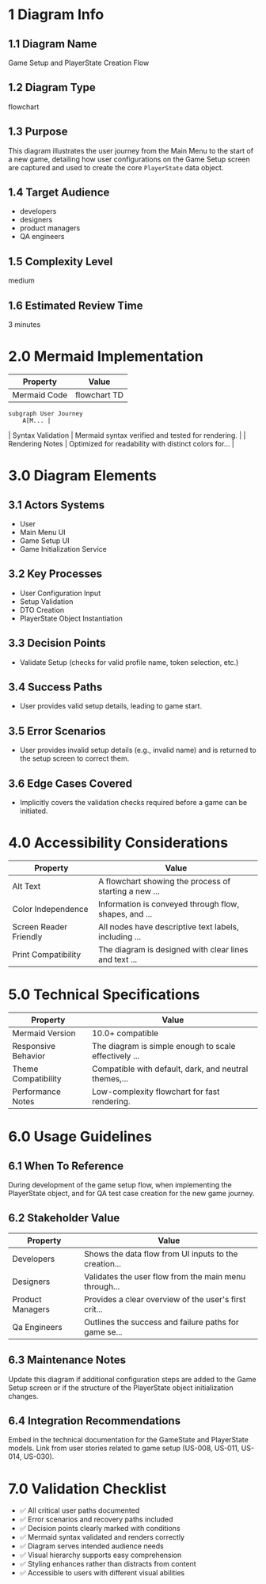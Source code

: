 # 1 Diagram Info

## 1.1 Diagram Name

Game Setup and PlayerState Creation Flow

## 1.2 Diagram Type

flowchart

## 1.3 Purpose

This diagram illustrates the user journey from the Main Menu to the start of a new game, detailing how user configurations on the Game Setup screen are captured and used to create the core `PlayerState` data object.

## 1.4 Target Audience

- developers
- designers
- product managers
- QA engineers

## 1.5 Complexity Level

medium

## 1.6 Estimated Review Time

3 minutes

# 2.0 Mermaid Implementation

| Property | Value |
|----------|-------|
| Mermaid Code | flowchart TD
    subgraph User Journey
        A[M... |
| Syntax Validation | Mermaid syntax verified and tested for rendering. |
| Rendering Notes | Optimized for readability with distinct colors for... |

# 3.0 Diagram Elements

## 3.1 Actors Systems

- User
- Main Menu UI
- Game Setup UI
- Game Initialization Service

## 3.2 Key Processes

- User Configuration Input
- Setup Validation
- DTO Creation
- PlayerState Object Instantiation

## 3.3 Decision Points

- Validate Setup (checks for valid profile name, token selection, etc.)

## 3.4 Success Paths

- User provides valid setup details, leading to game start.

## 3.5 Error Scenarios

- User provides invalid setup details (e.g., invalid name) and is returned to the setup screen to correct them.

## 3.6 Edge Cases Covered

- Implicitly covers the validation checks required before a game can be initiated.

# 4.0 Accessibility Considerations

| Property | Value |
|----------|-------|
| Alt Text | A flowchart showing the process of starting a new ... |
| Color Independence | Information is conveyed through flow, shapes, and ... |
| Screen Reader Friendly | All nodes have descriptive text labels, including ... |
| Print Compatibility | The diagram is designed with clear lines and text ... |

# 5.0 Technical Specifications

| Property | Value |
|----------|-------|
| Mermaid Version | 10.0+ compatible |
| Responsive Behavior | The diagram is simple enough to scale effectively ... |
| Theme Compatibility | Compatible with default, dark, and neutral themes,... |
| Performance Notes | Low-complexity flowchart for fast rendering. |

# 6.0 Usage Guidelines

## 6.1 When To Reference

During development of the game setup flow, when implementing the PlayerState object, and for QA test case creation for the new game journey.

## 6.2 Stakeholder Value

| Property | Value |
|----------|-------|
| Developers | Shows the data flow from UI inputs to the creation... |
| Designers | Validates the user flow from the main menu through... |
| Product Managers | Provides a clear overview of the user's first crit... |
| Qa Engineers | Outlines the success and failure paths for game se... |

## 6.3 Maintenance Notes

Update this diagram if additional configuration steps are added to the Game Setup screen or if the structure of the PlayerState object initialization changes.

## 6.4 Integration Recommendations

Embed in the technical documentation for the GameState and PlayerState models. Link from user stories related to game setup (US-008, US-011, US-014, US-030).

# 7.0 Validation Checklist

- ✅ All critical user paths documented
- ✅ Error scenarios and recovery paths included
- ✅ Decision points clearly marked with conditions
- ✅ Mermaid syntax validated and renders correctly
- ✅ Diagram serves intended audience needs
- ✅ Visual hierarchy supports easy comprehension
- ✅ Styling enhances rather than distracts from content
- ✅ Accessible to users with different visual abilities

